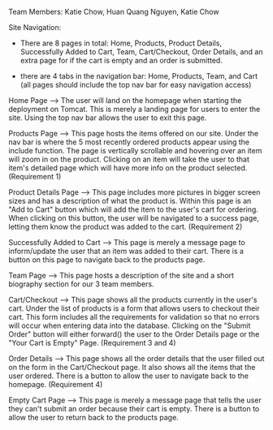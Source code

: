 Team Members: Katie Chow, Huan Quang Nguyen, Katie Chow

Site Navigation:
- There are 8 pages in total: Home, Products, Product Details, Successfully Added to Cart, Team, Cart/Checkout, Order Details, and an extra page for if the cart is empty and an order is submitted.

- there are 4 tabs in the navigation bar: Home, Products, Team, and Cart (all pages should include the top nav bar for easy navigation access)

Home Page --> The user will land on the homepage when starting the deployment on Tomcat. This is merely a landing page for users to enter the site. Using the top nav bar allows the user to exit this page.

Products Page --> This page hosts the items offered on our site. Under the nav bar is where the 5 most recently ordered products appear using the include function. The page is vertically scrollable and hovering over an item will zoom in on the product. Clicking on an item will take the user to that item's detailed page which will have more info on the product selected. (Requirement 1)

Product Details Page --> This page includes more pictures in bigger screen sizes and has a description of what the product is. Within this page is an "Add to Cart" button which will add the item to the user's cart for ordering. When clicking on this button, the user will be navigated to a success page, letting them know the product was added to the cart. (Requirement 2)

Successfully Added to Cart --> This page is merely a message page to inform/update the user that an item was added to their cart. There is a button on this page to navigate back to the products page.

Team Page --> This page hosts a description of the site and a short biography section for our 3 team members. 

Cart/Checkout --> This page shows all the products currently in the user's cart. Under the list of products is a form that allows users to checkout their cart. This form includes all the requirements for validation so that no errors will occur when entering data into the database. Clicking on the "Submit Order" button will either forward() the user to the Order Details page or the "Your Cart is Empty" Page. (Requirement 3 and 4)

Order Details --> This page shows all the order details that the user filled out on the form in the Cart/Checkout page. It also shows all the items that the user ordered. There is a button to allow the user to navigate back to the homepage. (Requirement 4)

Empty Cart Page --> This page is merely a message page that tells the user they can't submit an order because their cart is empty. There is a button to allow the user to return back to the products page.